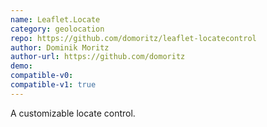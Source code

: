 ```yaml
---
name: Leaflet.Locate
category: geolocation
repo: https://github.com/domoritz/leaflet-locatecontrol
author: Dominik Moritz
author-url: https://github.com/domoritz
demo: 
compatible-v0:
compatible-v1: true
---
```


A customizable locate control.
